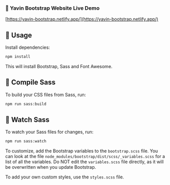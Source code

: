 ### 🔗 Yavin Bootstrap Website Live Demo

[https://yavin-bootstrap.netlify.app/](https://yavin-bootstrap.netlify.app/)

## 📌 Usage

Install dependencies:

```bash
npm install
```

This will install Bootstrap, Sass and Font Awesome.

## 📌 Compile Sass

To build your CSS files from Sass, run:

```bash
npm run sass:build
```

## 📌 Watch Sass

To watch your Sass files for changes, run:

```bash
npm run sass:watch
```

To customize, add the Bootstrap variables to the `bootstrap.scss` file. You can look at the file `node_modules/bootstrap/dist/scss/_variables.scss` for a list of all the variables. Do NOT edit the `variables.scss` file directly, as it will be overwritten when you update Bootstrap.

To add your own custom styles, use the `styles.scss` file.
